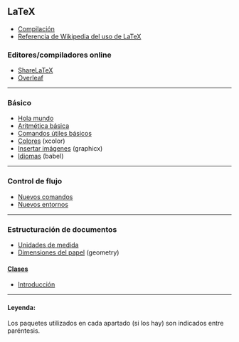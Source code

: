 ## LaTeX
- [Compilación](https://github.com/mondeja/fullstack/tree/master/backend/src/005-entorno_de_ejecucion/tex/compilar)
- [Referencia de Wikipedia del uso de LaTeX](https://es.wikipedia.org/wiki/Ayuda:Uso_de_TeX)

### Editores/compiladores online
- [ShareLaTeX](https://www.sharelatex.com?r=9e2d9797&rm=d&rs=b)
- [Overleaf](https://www.overleaf.com/)

_____________________________________________

### Básico
- [Hola mundo](https://github.com/mondeja/fullstack/tree/master/backend/src/049-latex/001-hola_mundo)
- [Aritmética básica](https://github.com/mondeja/fullstack/tree/master/backend/src/049-latex/002-aritmetica_basica)
- [Comandos útiles básicos](https://github.com/mondeja/fullstack/tree/master/backend/src/049-latex/003-utiles_basicos)
- [Colores](https://github.com/mondeja/fullstack/tree/master/backend/src/049-latex/005-colores) (xcolor)
- [Insertar imágenes](https://github.com/mondeja/fullstack/tree/master/backend/src/049-latex/006-imagenes) (graphicx)
- [Idiomas](https://github.com/mondeja/fullstack/tree/master/backend/src/049-latex/009-idiomas) (babel)

___________________________________________

### Control de flujo
- [Nuevos comandos](https://github.com/mondeja/fullstack/tree/master/backend/src/049-latex/010-nuevos_comandos)
- [Nuevos entornos](https://github.com/mondeja/fullstack/tree/master/backend/src/049-latex/011-nuevos_entornos)

_____________________________________________

### Estructuración de documentos
- [Unidades de medida](https://github.com/mondeja/fullstack/tree/master/backend/src/049-latex/007-medidas)
- [Dimensiones del papel](https://github.com/mondeja/fullstack/tree/master/backend/src/049-latex/007-medidas) (geometry)

#### [Clases](https://github.com/mondeja/fullstack/tree/master/backend/src/049-latex/004-clases)
- [Introducción](https://github.com/mondeja/fullstack/tree/master/backend/src/049-latex/004-clases/001-intro)


_____________________________________________

#### Leyenda:
Los paquetes utilizados en cada apartado (si los hay) son indicados entre paréntesis.